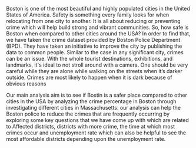 Boston is one of the most beautiful and highly populated cities in the United States of America.
Safety is something every family looks for when relocating from one city to another. It is all about
reducing or preventing crime which will help build strong and vibrant communities. So, how safe
is Boston when compared to other cities around the USA? In order to find that, we have taken
the crime dataset provided by Boston Police Department (BPD).
They have taken an initiative to improve the city by publishing the data to common people.
Similar to the case in any significant city, crimes can be an issue. With the whole tourist
destinations, exhibitions, and landmarks, it's ideal to not stroll around with a camera. One should
be very careful while they are alone while walking on the streets when it’s darker outside. Crimes
are most likely to happen when it is dark because of obvious reasons

Our main analysis aim is to see if Bostin is a safer place compared to other cities in the USA by
analyzing the crime percentage in Boston through investigating different cities in Massachusetts.
our analysis can help the Boston police to reduce the crimes that are frequently occurring by
exploring some key questions that we have come up with which are related to Affected districts,
districts with more crime, the time at which most crimes occur and unemployment rate which
can also be helpful to see the most affordable districts depending upon the unemployment rate.

